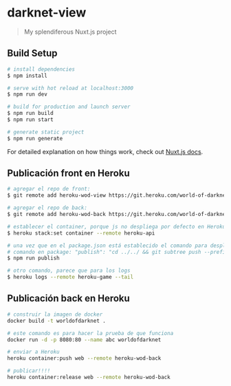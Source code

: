 # darknet-view

> My splendiferous Nuxt.js project

## Build Setup

```bash
# install dependencies
$ npm install

# serve with hot reload at localhost:3000
$ npm run dev

# build for production and launch server
$ npm run build
$ npm run start

# generate static project
$ npm run generate
```

For detailed explanation on how things work, check out [Nuxt.js docs](https://nuxtjs.org).

## Publicación front en Heroku

```bash
# agregar el repo de front:
$ git remote add heroku-wod-view https://git.heroku.com/world-of-darknet-view.git

# agregar el repo de back:
$ git remote add heroku-wod-back https://git.heroku.com/world-of-darknet-back.git

# establecer el container, porque js no despliega por defecto en Heroku, y da un error de: No default language could be detected for this app
$ heroku stack:set container --remote heroku-api

# una vez que en el package.json está establecido el comando para desplegar hacer un run publish
# comando en package: "publish": "cd ../../ && git subtree push --prefix game-front/ heroku-wod-view master || true"
$ npm run publish

# otro comando, parece que para los logs
$ heroku logs --remote heroku-game --tail
```

## Publicación back en Heroku

```bash
# construir la imagen de docker
docker build -t worldofdarknet .

# este comando es para hacer la prueba de que funciona
docker run -d -p 8080:80 --name abc worldofdarknet

# enviar a Heroku
heroku container:push web --remote heroku-wod-back

# publicar!!!!
heroku container:release web --remote heroku-wod-back

```
